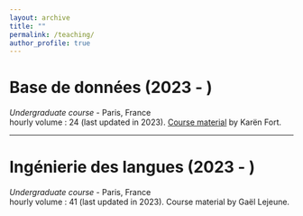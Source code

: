 ```yaml
---
layout: archive
title: ""
permalink: /teaching/
author_profile: true
---
```


<!--{% include base_path %}

{% for post in site.teaching reversed %}
  {% include archive-single.html %}
{% endfor %}-->

# Base de données (2023 - )

*Undergraduate course* - Paris, France \
hourly volume : 24 (last updated in 2023). [Course material](https://members.loria.fr/KFort/teaching/sorbonne/) by Karën Fort.

---

# Ingénierie des langues (2023 - )

*Undergraduate course* - Paris, France \
hourly volume : 41 (last updated in 2023). Course material by Gaël Lejeune.

<!-- ajouter CM que j'ai fait ? demander Gaël -->


